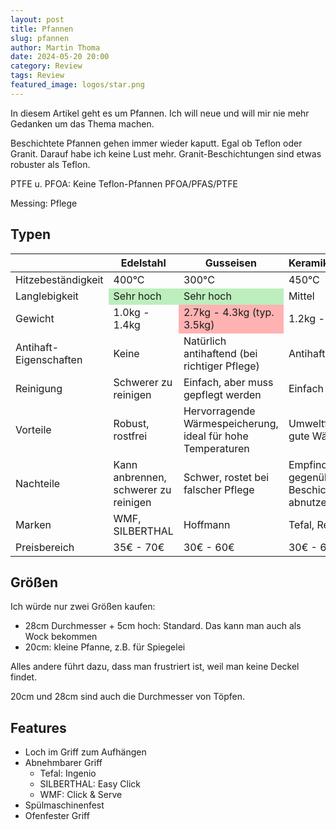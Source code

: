 ```yaml
---
layout: post
title: Pfannen
slug: pfannen
author: Martin Thoma
date: 2024-05-20 20:00
category: Review
tags: Review
featured_image: logos/star.png
---
```

In diesem Artikel geht es um Pfannen. Ich will neue und will mir nie mehr
Gedanken um das Thema machen.

Beschichtete Pfannen gehen immer wieder kaputt. Egal ob Teflon oder Granit.
Darauf habe ich keine Lust mehr. Granit-Beschichtungen sind etwas robuster als
Teflon.

PTFE u. PFOA: Keine Teflon-Pfannen
PFOA/PFAS/PTFE

Messing: Pflege

## Typen

<style type="text/css">
    .good {
        background-color: #bdeebd;
    }
    .bad {
        background-color: #ffb2b2;
    }
</style>

<table>
    <thead>
        <tr>
            <th></th>
            <th>Edelstahl</th>
            <th>Gusseisen</th>
            <th>Keramikbeschichtung</th>
        </tr>
    </thead>
    <tbody>
        <tr>
            <td>Hitzebeständigkeit</td>
            <td>400°C</td>
            <td>300°C</td>
            <td>450°C</td>
        </tr>
        <tr>
            <td>Langlebigkeit</td>
            <td class="good">Sehr hoch</td>
            <td class="good">Sehr hoch</td>
            <td>Mittel</td>
        </tr>
        <tr>
            <td>Gewicht</td>
            <td>1.0kg - 1.4kg</td>
            <td class="bad">2.7kg - 4.3kg (typ. 3.5kg)</td>
            <td>1.2kg - 1.7kg</td>
        </tr>
        <tr>
            <td>Antihaft-Eigenschaften</td>
            <td>Keine</td>
            <td>Natürlich antihaftend (bei richtiger Pflege)</td>
            <td>Antihaftend</td>
        </tr>
        <tr>
            <td>Reinigung</td>
            <td>Schwerer zu reinigen</td>
            <td>Einfach, aber muss gepflegt werden</td>
            <td>Einfach</td>
        </tr>
        <tr>
            <td>Vorteile</td>
            <td>
                Robust, rostfrei
            </td>
            <td>
                Hervorragende Wärmespeicherung, ideal für hohe Temperaturen
            </td>
            <td>
                Umweltfreundlicher, gute Wärmeverteilung
            </td>
        </tr>
        <tr>
            <td>Nachteile</td>
            <td>
                Kann anbrennen, schwerer zu reinigen
            </td>
            <td>
                Schwer, rostet bei falscher Pflege
            </td>
            <td>
                Empfindlich gegenüber Stößen, Beschichtung kann abnutzen
            </td>
        </tr>
        <tr>
            <td>Marken</td>
            <td>WMF, SILBERTHAL</td>
            <td>Hoffmann</td>
            <td>Tefal, Redchef</td>
        </tr>
        <tr>
            <td>Preisbereich</td>
            <td>35€ - 70€</td>
            <td>30€ - 60€</td>
            <td>30€ - 60€</td>
        </tr>
    </tbody>
</table>

## Größen

Ich würde nur zwei Größen kaufen:

* 28cm Durchmesser + 5cm hoch: Standard. Das kann man auch als Wock bekommen
* 20cm: kleine Pfanne, z.B. für Spiegelei

Alles andere führt dazu, dass man frustriert ist, weil man keine Deckel findet.

20cm und 28cm sind auch die Durchmesser von
Töpfen.

## Features

* Loch im Griff zum Aufhängen
* Abnehmbarer Griff
    * Tefal: Ingenio
    * SILBERTHAL: Easy Click
    * WMF: Click & Serve
* Spülmaschinenfest
* Ofenfester Griff
